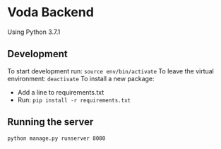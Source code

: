 # Voda Backend
Using Python 3.7.1
## Development
To start development run:
`
source env/bin/activate
`
To leave the virtual environment:
`
deactivate
`
To install a new package:
- Add a line to requirements.txt
- Run: `pip install -r requirements.txt`

## Running the server
`python manage.py runserver 8080`
